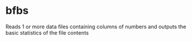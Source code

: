 # bfbs
Reads 1 or more data files containing columns of numbers and outputs the basic statistics of the file contents
